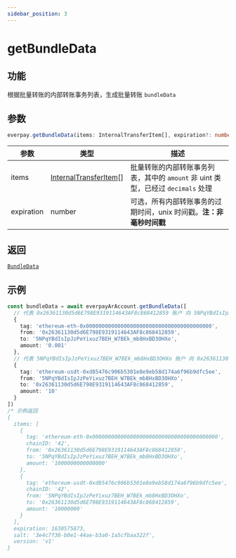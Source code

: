 ```yaml
---
sidebar_position: 3
---
```


# getBundleData

## 功能

根据批量转账的内部转账事务列表，生成批量转账 `bundleData`

## 参数

```ts
everpay.getBundleData(items: InternalTransferItem[], expiration?: number)
```

|参数|类型|描述|
|---|---|---|
|items|[InternalTransferItem](../types#internaltransferitem)[] | 批量转账的内部转账事务列表，其中的 `amount` 非 uint 类型，已经过 `decimals` 处理|
|expiration|number|可选，所有内部转账事务的过期时间，unix 时间戳。**注：非毫秒时间戳**|

## 返回

[`BundleData`](../types#bundledata)

## 示例

```ts
const bundleData = await everpayArAccount.getBundleData([
  // 代表 0x26361130d5d6E798E9319114643AF8c868412859 账户 向 5NPqYBdIsIpJzPeYixuz7BEH_W7BEk_mb8HxBD3OHXo 账户转账 0.001 ETH
  {
    tag: 'ethereum-eth-0x0000000000000000000000000000000000000000',
    from: '0x26361130d5d6E798E9319114643AF8c868412859',
    to: '5NPqYBdIsIpJzPeYixuz7BEH_W7BEk_mb8HxBD3OHXo',
    amount: '0.001'
  },
  // 代表 5NPqYBdIsIpJzPeYixuz7BEH_W7BEk_mb8HxBD3OHXo 账户 向 0x26361130d5d6E798E9319114643AF8c868412859 账户转账 10 USDT
  {
    tag: 'ethereum-usdt-0xd85476c906b5301e8e9eb58d174a6f96b9dfc5ee',
    from: '5NPqYBdIsIpJzPeYixuz7BEH_W7BEk_mb8HxBD3OHXo',
    to: '0x26361130d5d6E798E9319114643AF8c868412859',
    amount: '10'
  }
])
/* 示例返回
{
  items: [
    {
      tag: 'ethereum-eth-0x0000000000000000000000000000000000000000',
      chainID: '42',
      from: '0x26361130d5d6E798E9319114643AF8c868412859',
      to: '5NPqYBdIsIpJzPeYixuz7BEH_W7BEk_mb8HxBD3OHXo',
      amount: '1000000000000000'
    },
    {
      tag: 'ethereum-usdt-0xd85476c906b5301e8e9eb58d174a6f96b9dfc5ee',
      chainID: '42',
      from: '5NPqYBdIsIpJzPeYixuz7BEH_W7BEk_mb8HxBD3OHXo',
      to: '0x26361130d5d6E798E9319114643AF8c868412859',
      amount: '10000000'
    }
  ],
  expiration: 1630575873,
  salt: '3e4c7f38-b0e1-44ae-b3a0-1a5cfbaa322f',
  version: 'v1'
}
```
